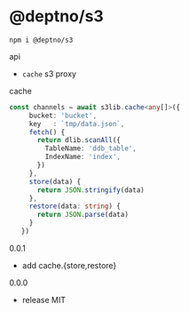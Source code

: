 # @deptno/s3

```
npm i @deptno/s3
```

api
- `cache` s3 proxy

cache
```typescript
const channels = await s3lib.cache<any[]>({
     bucket: 'bucket',
     key   : `tmp/data.json`,
     fetch() {
       return dlib.scanAll({
         TableName: 'ddb_table',
         IndexName: 'index',
       })
     },
     store(data) {
       return JSON.stringify(data)
     },
     restore(data: string) {
       return JSON.parse(data)
     }
   })
```

0.0.1
- add cache.{store,restore}

0.0.0
- release
MIT
